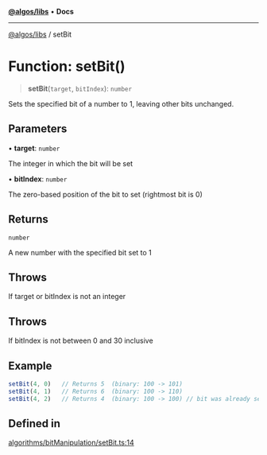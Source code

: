[**@algos/libs**](../README.md) • **Docs**

***

[@algos/libs](../globals.md) / setBit

# Function: setBit()

> **setBit**(`target`, `bitIndex`): `number`

Sets the specified bit of a number to 1, leaving other bits unchanged.

## Parameters

• **target**: `number`

The integer in which the bit will be set

• **bitIndex**: `number`

The zero-based position of the bit to set (rightmost bit is 0)

## Returns

`number`

A new number with the specified bit set to 1

## Throws

If target or bitIndex is not an integer

## Throws

If bitIndex is not between 0 and 30 inclusive

## Example

```ts
setBit(4, 0)   // Returns 5  (binary: 100 -> 101)
setBit(4, 1)   // Returns 6  (binary: 100 -> 110)
setBit(4, 2)   // Returns 4  (binary: 100 -> 100) // bit was already set
```

## Defined in

[algorithms/bitManipulation/setBit.ts:14](https://github.com/vladbasin/algos/blob/896f4802dfe6dc549179fbc3b973d06095c49e3e/libs/algos/src/lib/algorithms/bitManipulation/setBit.ts#L14)
